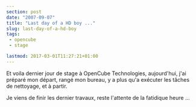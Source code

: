 ```yaml
---
section: post
date: "2007-09-07"
title: "Last day of a HD boy ..."
slug: last-day-of-a-hd-boy
tags:
 - opencube
 - stage

lastmod: 2017-03-01T11:27:21+01:00
---
```


Et voila dernier jour de stage à OpenCube Technologies, aujourd'hui, j'ai préparé mon départ, rangé mon bureau, y a plus qu'a exécuter les tâches de nettoyage, et à partir.

Je viens de finir les dernier travaux, reste l'attente de la fatidique heure ...
